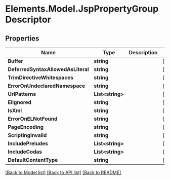 # Elements.Model.JspPropertyGroupDescriptor

## Properties

Name | Type | Description | Notes
------------ | ------------- | ------------- | -------------
**Buffer** | **string** |  | [optional] 
**DeferredSyntaxAllowedAsLiteral** | **string** |  | [optional] 
**TrimDirectiveWhitespaces** | **string** |  | [optional] 
**ErrorOnUndeclaredNamespace** | **string** |  | [optional] 
**UrlPatterns** | **List&lt;string&gt;** |  | [optional] 
**ElIgnored** | **string** |  | [optional] 
**IsXml** | **string** |  | [optional] 
**ErrorOnELNotFound** | **string** |  | [optional] 
**PageEncoding** | **string** |  | [optional] 
**ScriptingInvalid** | **string** |  | [optional] 
**IncludePreludes** | **List&lt;string&gt;** |  | [optional] 
**IncludeCodas** | **List&lt;string&gt;** |  | [optional] 
**DefaultContentType** | **string** |  | [optional] 

[[Back to Model list]](../README.md#documentation-for-models) [[Back to API list]](../README.md#documentation-for-api-endpoints) [[Back to README]](../README.md)

